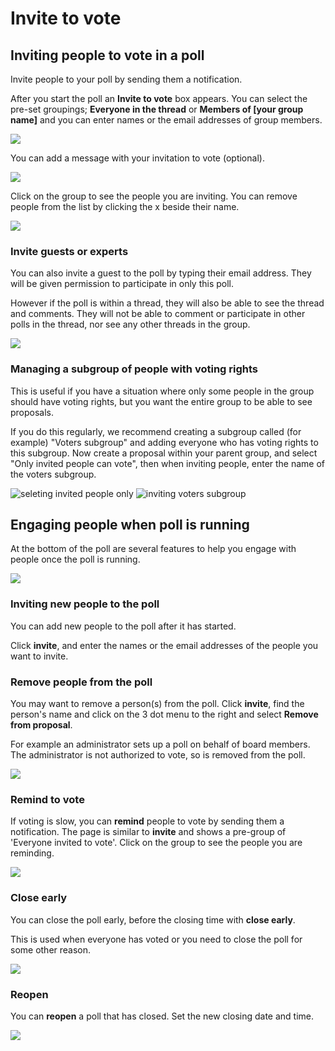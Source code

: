 # Invite to vote

## Inviting people to vote in a poll

Invite people to your poll by sending them a notification.

After you start the poll an **Invite to vote** box appears.  You can select the pre-set groupings; **Everyone in the thread** or **Members of [your group name]** and you can enter names or the email addresses of group members.   

![](proposal_invite.png)

You can add a message with your invitation to vote (optional).

![](proposal_invite_members.png)

Click on the group to see the people you are inviting.  You can remove people from the list by clicking the x beside their name.

![](proposal_invite_expand.png)

### Invite guests or experts

You can also invite a guest to the poll by typing their email address. They will be given permission to participate in only this poll.  

However if the poll is within a thread, they will also be able to see the thread and comments. They will not be able to comment or participate in other polls in the thread, nor see any other threads in the group.

![](proposal_invite_guest.png)

### Managing a subgroup of people with voting rights

This is useful if you have a situation where only some people in the group should have voting rights, but you want the entire group to be able to see proposals. 

If you do this regularly, we recommend creating a subgroup called (for example) "Voters subgroup" and adding everyone who has voting rights to this subgroup. Now create a proposal within your parent group, and select "Only invited people can vote", then when inviting people, enter the name of the voters subgroup.

![seleting invited people only](invited-people-only.png)
![inviting voters subgroup](invite-voters-subgroup.png)

## Engaging people when poll is running 

At the bottom of the poll are several features to help you engage with people once the poll is running.

![](proposal_after_start.png)

### Inviting new people to the poll

You can add new people to the poll after it has started.

Click **invite**, and enter the names or the email addresses of the people you want to invite.

### Remove people from the poll

You may want to remove a person(s) from the poll.  Click **invite**, find the person's name and click on the 3 dot menu to the right and select **Remove from proposal**. 

For example an administrator sets up a poll on behalf of board members.  The administrator is not authorized to vote, so is removed from the poll. 

![](proposal_invite_remove.png)

### Remind to vote

If voting is slow, you can **remind** people to vote by sending them a notification.  The page is similar to **invite** and shows a pre-group of 'Everyone invited to vote'.  Click on the group to see the people you are reminding.  

![](proposal_remind.png)

### Close early

You can close the poll early, before the closing time with **close early**.  

This is used when everyone has voted or you need to close the poll for some other reason.

![](proposal_close_early.png)

### Reopen

You can **reopen** a poll that has closed.  Set the new closing date and time.

![](proposal_reopen.png)
